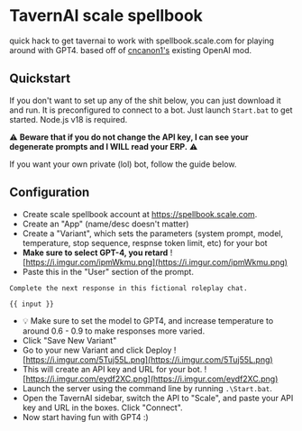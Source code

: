 # TavernAI scale spellbook
quick hack to get tavernai to work with spellbook.scale.com for playing around with GPT4. based off of [cncanon1's](https://github.com/CncAnon1/) existing OpenAI mod.

## Quickstart
If you don't want to set up any of the shit below, you can just download it and run. It is preconfigured to connect to a bot.  Just launch `Start.bat` to get started.  Node.js v18 is required. 

⚠️ **Beware that if you do not change the API key, I can see your degenerate prompts and I WILL read your ERP.** ⚠️ 

If you want your own private (lol) bot, follow the guide below.

## Configuration
- Create scale spellbook account at https://spellbook.scale.com.
- Create an "App" (name/desc doesn't matter)
- Create a "Variant", which sets the parameters (system prompt, model, temperature, stop sequence, respnse token limit, etc) for your bot
- **Make sure to select GPT-4, you retard**
![https://i.imgur.com/ipmWkmu.png](https://i.imgur.com/ipmWkmu.png)
- Paste this in the "User" section of the prompt.
```
Complete the next response in this fictional roleplay chat.

{{ input }}
```
- 💡 Make sure to set the model to GPT4, and increase temperature to around 0.6 - 0.9 to make responses more varied.
- Click "Save New Variant"
- Go to your new Variant and click Deploy
![https://i.imgur.com/5Tuj55L.png](https://i.imgur.com/5Tuj55L.png)
- This will create an API key and URL for your bot.
![https://i.imgur.com/eydf2XC.png](https://i.imgur.com/eydf2XC.png)
- Launch the server using the command line by running `.\Start.bat`.
- Open the TavernAI sidebar, switch the API to "Scale", and paste your API key and URL in the boxes. Click "Connect".
- Now start having fun with GPT4 :)
